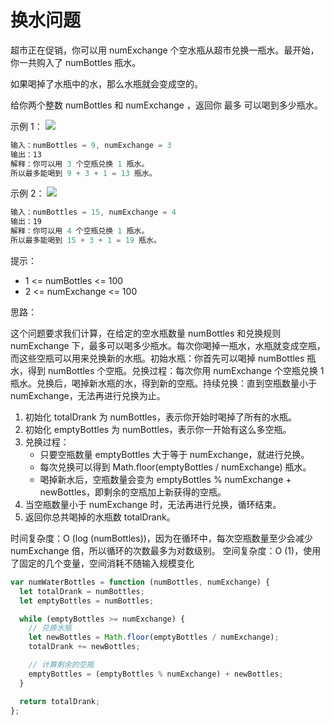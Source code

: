 # 换水问题

超市正在促销，你可以用 numExchange 个空水瓶从超市兑换一瓶水。最开始，你一共购入了 numBottles 瓶水。

如果喝掉了水瓶中的水，那么水瓶就会变成空的。

给你两个整数 numBottles 和 numExchange ，返回你 最多 可以喝到多少瓶水。

示例 1：
![](https://assets.leetcode-cn.com/aliyun-lc-upload/uploads/2020/07/19/sample_1_1875.png)

```javascript
输入：numBottles = 9, numExchange = 3
输出：13
解释：你可以用 3 个空瓶兑换 1 瓶水。
所以最多能喝到 9 + 3 + 1 = 13 瓶水。
```

示例 2：
![](https://assets.leetcode-cn.com/aliyun-lc-upload/uploads/2020/07/19/sample_2_1875.png)

```javascript
输入：numBottles = 15, numExchange = 4
输出：19
解释：你可以用 4 个空瓶兑换 1 瓶水。
所以最多能喝到 15 + 3 + 1 = 19 瓶水。
```

提示：

- 1 <= numBottles <= 100
- 2 <= numExchange <= 100

思路：

这个问题要求我们计算，在给定的空水瓶数量 numBottles 和兑换规则 numExchange 下，最多可以喝多少瓶水。每次你喝掉一瓶水，水瓶就变成空瓶，而这些空瓶可以用来兑换新的水瓶。初始水瓶：你首先可以喝掉 numBottles 瓶水，得到 numBottles 个空瓶。兑换过程：每次你用 numExchange 个空瓶兑换 1 瓶水。兑换后，喝掉新水瓶的水，得到新的空瓶。持续兑换：直到空瓶数量小于 numExchange，无法再进行兑换为止。

1. 初始化 totalDrank 为 numBottles，表示你开始时喝掉了所有的水瓶。
2. 初始化 emptyBottles 为 numBottles，表示你一开始有这么多空瓶。
3. 兑换过程：
   - 只要空瓶数量 emptyBottles 大于等于 numExchange，就进行兑换。
   - 每次兑换可以得到 Math.floor(emptyBottles / numExchange) 瓶水。
   - 喝掉新水后，空瓶数量会变为 emptyBottles % numExchange + newBottles，即剩余的空瓶加上新获得的空瓶。
4. 当空瓶数量小于 numExchange 时，无法再进行兑换，循环结束。
5. 返回你总共喝掉的水瓶数 totalDrank。

时间复杂度：O (log (numBottles))，因为在循环中，每次空瓶数量至少会减少 numExchange 倍，所以循环的次数最多为对数级别。
空间复杂度：O (1)，使用了固定的几个变量，空间消耗不随输入规模变化

```javascript
var numWaterBottles = function (numBottles, numExchange) {
  let totalDrank = numBottles;
  let emptyBottles = numBottles;

  while (emptyBottles >= numExchange) {
    // 兑换水瓶
    let newBottles = Math.floor(emptyBottles / numExchange);
    totalDrank += newBottles;

    // 计算剩余的空瓶
    emptyBottles = (emptyBottles % numExchange) + newBottles;
  }

  return totalDrank;
};
```
